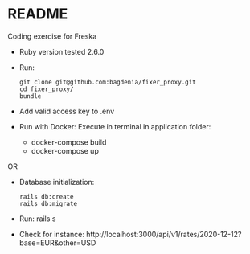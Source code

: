 # README
Coding exercise for Freska

* Ruby version tested 2.6.0

* Run:
  ```
  git clone git@github.com:bagdenia/fixer_proxy.git
  cd fixer_proxy/
  bundle
  ```
* Add valid access key to .env

* Run with Docker:
  Execute in terminal in application folder:
  * docker-compose build
  * docker-compose up

OR

* Database initialization:
  ```
  rails db:create
  rails db:migrate
  ```
* Run: rails s

* Check for instance: http://localhost:3000/api/v1/rates/2020-12-12?base=EUR&other=USD
